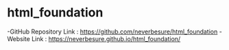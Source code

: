 # html_foundation

-GitHub Repository Link : https://github.com/neverbesure/html_foundation
-Website Link : https://neverbesure.github.io/html_foundation/
